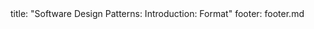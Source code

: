 <frontmatter>
title: "Software Design Patterns: Introduction: Format"
footer: footer.md
</frontmatter>

<include src="unit-inPage-asFlat.md" boilerplate />
